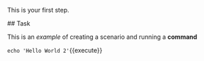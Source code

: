 This is your first step.

## Task

This is an _example_ of creating a scenario and running a **command**

`echo 'Hello World 2'`{{execute}}
